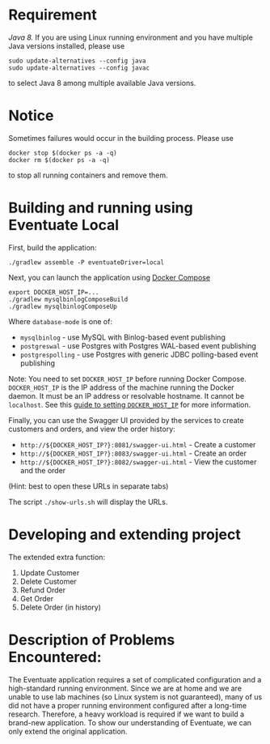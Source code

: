 # Requirement
*Java 8.* If you are using Linux running environment and you have multiple Java versions installed, please use 
```
sudo update-alternatives --config java
sudo update-alternatives --config javac
```
to select Java 8 among multiple available Java versions.

# Notice
Sometimes failures would occur in the building process. Please use 
```
docker stop $(docker ps -a -q)
docker rm $(docker ps -a -q)
```
to stop all running containers and remove them.

# Building and running using Eventuate Local
First, build the application:

```
./gradlew assemble -P eventuateDriver=local
```

Next, you can launch the application using [Docker Compose](https://docs.docker.com/compose/)

```
export DOCKER_HOST_IP=...
./gradlew mysqlbinlogComposeBuild
./gradlew mysqlbinlogComposeUp
```

Where `database-mode` is one of:

* `mysqlbinlog` - use MySQL with Binlog-based event publishing
* `postgreswal` - use Postgres with Postgres WAL-based event publishing
* `postgrespolling` - use Postgres with generic JDBC polling-based event publishing

Note: You need to set `DOCKER_HOST_IP` before running Docker Compose.
`DOCKER_HOST_IP` is the IP address of the machine running the Docker daemon.
It must be an IP address or resolvable hostname.
It cannot be `localhost`.
See this [guide to setting `DOCKER_HOST_IP`](http://eventuate.io/docs/usingdocker.html) for more information.

Finally, you can use the Swagger UI provided by the services to create customers and orders, and view the order history:

* `http://${DOCKER_HOST_IP?}:8081/swagger-ui.html` - Create a customer
* `http://${DOCKER_HOST_IP?}:8083/swagger-ui.html` - Create an order
* `http://${DOCKER_HOST_IP?}:8082/swagger-ui.html` - View the customer and the order

(Hint: best to open these URLs in separate tabs)

The script `./show-urls.sh` will display the URLs.

# Developing and extending project
The extended extra function:
1. Update Customer
2. Delete Customer
3. Refund Order
4. Get Order
5. Delete Order (in history)

# Description of Problems Encountered:
The Eventuate application requires a set of complicated configuration and a high-standard running environment. Since we are at home and we are unable to use lab machines (so Linux system is not guaranteed), many of us did not have a proper running environment configured after a long-time research. Therefore, a heavy workload is required if we want to build a brand-new application. To show our understanding of Eventuate, we can only extend the original application.

